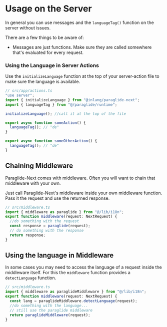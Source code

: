 # Usage on the Server

In general you can use messages and the `languageTag()` function on the server without issues.

There are a few things to be aware of:

- Messages are just functions. Make sure they are called somewhere that's evaluated for every request.

### Using the Language in Server Actions

Use the `initializeLanguage` function at the top of your server-action file to make sure the language is available.

```ts
// src/app/actions.ts
"use server";
import { initializeLanguage } from "@inlang/paraglide-next";
import { languageTag } from "@/paraglide/runtime";

initializeLanguage(); //call it at the top of the file

export async function someAction() {
  languageTag(); // "de"
}

export async function someOtherAction() {
  languageTag(); // "de"
}
```

## Chaining Middleware

Paraglide-Next comes with middleware. Often you will want to chain that middleware with your own.

Just call Paraglide-Next's middleware inside your own middleware function. Pass it the request and use the returned response.

```ts
// src/middleware.ts
import { middleware as paraglide } from "@/lib/i18n";
export function middleware(request: NextRequest) {
  //do something with the request
  const response = paraglide(request);
  // do something with the response
  return response;
}
```

## Using the language in Middleware

In some cases you may need to access the language of a request inside the middleware itself. For this the `middleware` function provides a `detectLanguage` function.

```ts
// src/middleware.ts
import { middleware as paraglideMiddleware } from "@/lib/i18n";
export function middleware(request: NextRequest) {
  const lang = paraglideMiddleware.detectLanguage(request);
  //do something with the language...
  // still use the paraglide middleware
  return paraglideMiddleware(request);
}
```
